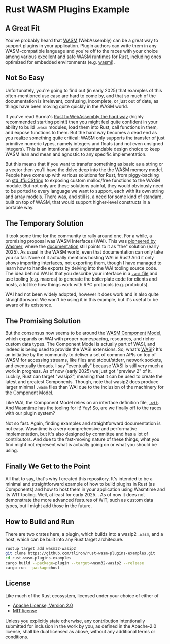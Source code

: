 Rust WASM Plugins Example
=========================

A Great Fit
-----------

You've probably heard that [WASM](https://web.dev/explore/webassembly) (WebAssembly) can be a great
way to support plugins in your application. Plugin authors can write them in any WASM-compatible
language and you're off to the races with your choice among various excellent and safe WASM runtimes for
Rust, including ones optimized for embedded environments (e.g. [wasmi](https://github.com/wasmi-labs/wasmi)).

Not So Easy
-----------

Unfortunately, you're going to find out (in early 2025) that examples of this often-mentioned use case
are hard to come by, and that so much of the documentation is irrelevant, confusing, incomplete, or just
out of date, as things have been moving quite quickly in the WASM world.

If you've read Surma's [Rust to WebAssembly the hard way](https://surma.dev/things/rust-to-webassembly/)
(highly recommended starting point!) then you might feel quite confident in your ability to build
`.wasm` modules, load them into Rust, call functions in them, and expose functions to them. But the hard
way becomes a dead end as you realize something quite critical: WASM only supports the transfer of just
primitive numeric types, namely integers and floats (and not even unsigned integers). This is an intentional
and understandable design choice to keep WASM lean and mean and agnostic to any specific implementation.

But this means that if you want to transfer something as basic as a string or a vector then you'll
have the delve deep into the the WASM memory model. People have come up with various solutions for Rust,
from piggy-backing on [std::ffi::CString](https://doc.rust-lang.org/std/ffi/struct.CString.html) to
exposing custom malloc/free functions to the WASM module. But not only are these solutions painful,
they would obviously need to be ported to every language we want to support, each with its own string
and array models. There was, and still is, a need for some kind of standard, built on top of WASM, that
would support higher-level constructs in a portable way.

The Temporary Solution
----------------------

It took some time for the community to rally around one. For a while, a promising proposal was
WASM Interfaces (WAI). This was [pioneered by Wasmer](https://github.com/wasmerio/wai), where the
[documentation](https://docs.wasmer.io/wai) still points to it as "the" solution (early 2025). As
usual in the WASM world, even that documentation can only take you so far. None of it actually
mentions hosting WAI in Rust! And it only shows importing interfaces, not exporting them, though I
have managed to learn how to handle exports by delving into the WAI tooling source code. The idea behind
WAI is that you describe your interface in a [`.wai` file](https://github.com/wasmerio/wai/blob/main/WAI.md)
and use tooling (e.g. macros) to generate the boilerplate code for clients and hosts, a lot like how
things work with RPC protocols (e.g. protobufs).

WAI had not been widely adopted, however it does work and is also quite straightforward. We won't be
using it in this example, but it's useful to be aware of its existence.

The Promising Solution
----------------------

But the consensus now seems to be around the
[WASM Component Model](https://component-model.bytecodealliance.org/), which expands on WAI with
proper namespacing, resources, and richer custom data types. The Component Model is actually part of
WASI, and indeed is being used to provide the WASI extensions. So, what's [WASI](https://wasi.dev/)?
It's an initiative by the community to deliver a set of common APIs on top of WASM for accessing
streams, like files and stdout/stderr, network sockets, and eventually threads. I say "eventually"
because WASI is still very much a work in progress. As of now (early 2025) we just got "preview 2"
of it. Luckily, Rust can target "wasip2", meaning that it can be used to create the latest and
greatest Components. Though, note that wasip2 does produce larger minimal `.wasm` files than WAI due
to the inclusion of the machinery for the Component Model.

Like WAI, the Component Model relies on an interface definition file,
[`.wit`](https://github.com/WebAssembly/component-model/blob/main/design/mvp/WIT.md).
And [Wasmtime](https://wasmtime.dev/) has the tooling for it! Yay! So, are we finally off to the
races with our plugin system?

Not so fast. Again, finding examples and straightforward documentation is not easy. Wasmtime is a
very comprehensive and performative implementation, but it's also designed by committee and has
a lot of contributors. And due to the fast-moving nature of these things, what you find might not
represent what is actually going on or what you should be using.

Finally We Get to the Point
---------------------------

All that to say, that's why I created this repository. It's intended to be a minimal and
straightforward example of how to build plugins in Rust (as Components) and how to host them in
your application using Wasmtime and its WIT tooling. Well, at least for early 2025... As of now
it does not demonstrate the more advanced features of WIT, such as custom data types, but I might
add those in the future.

How to Build and Run
--------------------

There are two crates here, a plugin, which builds into a wasip2 `.wasm`, and a host, which can be
built into any Rust target architecure.

```sh
rustup target add wasm32-wasip2
git clone https://github.com/tliron/rust-wasm-plugins-examples.git
cd rust-wasm-plugins-examples
cargo build --package=plugin --target=wasm32-wasip2 --release
cargo run --package=host
```

License
-------

Like much of the Rust ecosystem, licensed under your choice of either of

* [Apache License, Version 2.0](LICENSE-APACHE)
* [MIT license](LICENSE-MIT)

Unless you explicitly state otherwise, any contribution intentionally
submitted for inclusion in the work by you, as defined in the Apache-2.0
license, shall be dual licensed as above, without any additional terms or
conditions.

